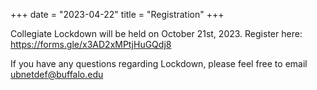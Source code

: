 +++
date = "2023-04-22"
title = "Registration"
+++

Collegiate Lockdown will be held on October 21st, 2023. Register here: https://forms.gle/x3AD2xMPtjHuGQdj8


If you have any questions regarding Lockdown, please feel free to email [ubnetdef@buffalo.edu](mailto:ubnetdef@buffalo.edu)
